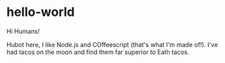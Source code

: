 # hello-world

Hi Humans!

Hubot here, I like Node.js and COffeescript (that's what I'm made of!).
I've had tacos on the moon and find them far superior to Eath tacos.
